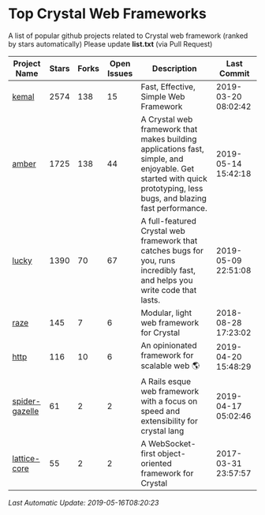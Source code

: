 # Top Crystal Web Frameworks
A list of popular github projects related to Crystal web framework (ranked by stars automatically)
Please update **list.txt** (via Pull Request)

| Project Name | Stars | Forks | Open Issues | Description | Last Commit |
| ------------ | ----- | ----- | ----------- | ----------- | ----------- |
| [kemal](https://github.com/kemalcr/kemal) | 2574 | 138 | 15 | Fast, Effective, Simple Web Framework | 2019-03-20 08:02:42 |
| [amber](https://github.com/amberframework/amber) | 1725 | 138 | 44 | A Crystal web framework that makes building applications fast, simple, and enjoyable. Get started with quick prototyping, less bugs, and blazing fast performance. | 2019-05-14 15:42:18 |
| [lucky](https://github.com/luckyframework/lucky) | 1390 | 70 | 67 | A full-featured Crystal web framework that catches bugs for you, runs incredibly fast, and helps you write code that lasts. | 2019-05-09 22:51:08 |
| [raze](https://github.com/samueleaton/raze) | 145 | 7 | 6 | Modular, light web framework for Crystal | 2018-08-28 17:23:02 |
| [http](https://github.com/onyxframework/http) | 116 | 10 | 6 | An opinionated framework for scalable web 🌎 | 2019-04-20 15:48:29 |
| [spider-gazelle](https://github.com/spider-gazelle/spider-gazelle) | 61 | 2 | 2 | A Rails esque web framework with a focus on speed and extensibility for crystal lang | 2019-04-17 05:02:46 |
| [lattice-core](https://github.com/jasonl99/lattice-core) | 55 | 2 | 2 | A WebSocket-first object-oriented framework for Crystal | 2017-03-31 23:57:57 |

*Last Automatic Update: 2019-05-16T08:20:23*
